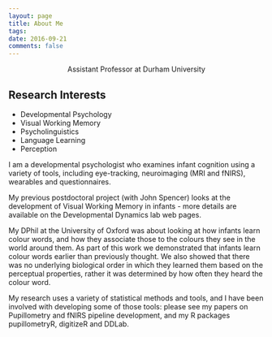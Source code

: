 ```yaml
---
layout: page
title: About Me
tags:
date: 2016-09-21
comments: false
---
```


<center>Assistant Professor at Durham University</center>

## Research Interests
* Developmental Psychology
* Visual Working Memory
* Psycholinguistics
* Language Learning
* Perception

I am a developmental psychologist who examines infant cognition using a variety of tools, including eye-tracking, neuroimaging (MRI and fNIRS), wearables and questionnaires.

My previous postdoctoral project (with John Spencer) looks at the development of Visual Working Memory in infants - more details are available on the Developmental Dynamics lab web pages.

My DPhil at the University of Oxford was about looking at how infants learn colour words,
and how they associate those to the colours they see in the world around them. As part of this work we demonstrated that infants learn colour words earlier than previously thought. We also showed that there was no underlying biological order in which they learned them based on the perceptual properties, rather it was determined by how often they heard the colour word.

My research uses a variety of statistical methods and tools, and I have been involved with developing some of those tools: please see my papers on Pupillometry and fNIRS pipeline development, and my R packages pupillometryR, digitizeR and DDLab.
